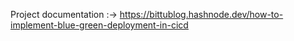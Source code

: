 Project documentation :-> https://bittublog.hashnode.dev/how-to-implement-blue-green-deployment-in-cicd
